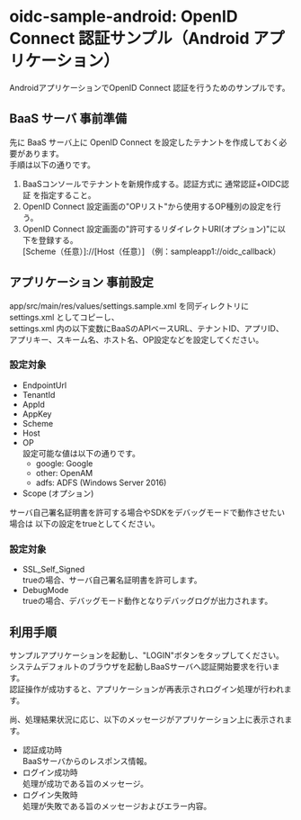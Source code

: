 oidc-sample-android: OpenID Connect 認証サンプル（Android アプリケーション）
==========================================================================
AndroidアプリケーションでOpenID Connect 認証を行うためのサンプルです。

BaaS サーバ 事前準備
----------------------
先に BaaS サーバ上に OpenID Connect を設定したテナントを作成しておく必要があります。  
手順は以下の通りです。

1. BaaSコンソールでテナントを新規作成する。認証方式に 通常認証+OIDC認証 を指定すること。
2. OpenID Connect 設定画面の"OPリスト"から使用するOP種別の設定を行う。
3. OpenID Connect 設定画面の"許可するリダイレクトURI(オプション)"に以下を登録する。  
   [Scheme（任意）]://[Host（任意）] （例：sampleapp1://oidc_callback）

アプリケーション 事前設定
-------------------------
app/src/main/res/values/settings.sample.xml を同ディレクトリに settings.xml としてコピーし、  
settings.xml 内の以下変数にBaaSのAPIベースURL、テナントID、アプリID、  
アプリキー、スキーム名、ホスト名、OP設定などを設定してください。

### 設定対象
* EndpointUrl
* TenantId
* AppId
* AppKey
* Scheme
* Host
* OP  
  設定可能な値は以下の通りです。  
    * google: Google
    * other: OpenAM
    * adfs: ADFS (Windows Server 2016)  
* Scope (オプション)

サーバ自己署名証明書を許可する場合やSDKをデバッグモードで動作させたい場合は
以下の設定をtrueとしてください。

###  設定対象
* SSL_Self_Signed  
  trueの場合、サーバ自己署名証明書を許可します。
* DebugMode  
  trueの場合、デバッグモード動作となりデバッグログが出力されます。

利用手順
--------
サンプルアプリケーションを起動し、"LOGIN"ボタンをタップしてください。  
システムデフォルトのブラウザを起動しBaaSサーバへ認証開始要求を行います。  
認証操作が成功すると、アプリケーションが再表示されログイン処理が行われます。  

尚、処理結果状況に応じ、以下のメッセージがアプリケーション上に表示されます。

* 認証成功時  
  BaaSサーバからのレスポンス情報。
* ログイン成功時  
  処理が成功である旨のメッセージ。
* ログイン失敗時  
  処理が失敗である旨のメッセージおよびエラー内容。
